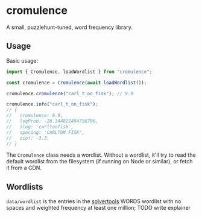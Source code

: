 # cromulence

A small, puzzlehunt-tuned, word frequency library.

## Usage

Basic usage:

```ts
import { Cromulence, loadWordlist } from "cromulence";

const cromulence = Cromulence(await loadWordlist());

cromulence.cromulence("carl_t_on_fisk"); // 9.9

cromulence.info("carl_t_on_fisk");
// {
//   cromulence: 9.9,
//   logProb: -28.344822494756706,
//   slug: 'carltonfisk',
//   spacing: 'CARLTON FISK',
//   zipf: -3.3,
// }
```

The `Cromulence` class needs a wordlist. Without a wordlist, it'll try to read the default wordlist from the filesystem (if running on Node or similar), or fetch it from a CDN.

## Wordlists

`data/wordlist` is the entries in the [solvertools](https://github.com/rspeer/solvertools) WORDS wordlist with no spaces and weighted frequency at least one million; TODO write explainer
